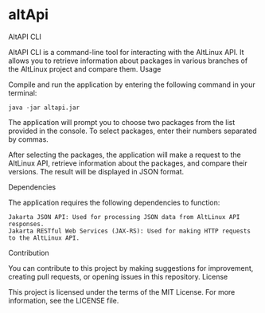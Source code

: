 # altApi
AltAPI CLI

AltAPI CLI is a command-line tool for interacting with the AltLinux API. It allows you to retrieve information about packages in various branches of the AltLinux project and compare them.
Usage

Compile and run the application by entering the following command in your terminal:

    java -jar altapi.jar

The application will prompt you to choose two packages from the list provided in the console. To select packages, enter their numbers separated by commas.

After selecting the packages, the application will make a request to the AltLinux API, retrieve information about the packages, and compare their versions. The result will be displayed in JSON format.

Dependencies

The application requires the following dependencies to function:

    Jakarta JSON API: Used for processing JSON data from AltLinux API responses.
    Jakarta RESTful Web Services (JAX-RS): Used for making HTTP requests to the AltLinux API.

Contribution

You can contribute to this project by making suggestions for improvement, creating pull requests, or opening issues in this repository.
License

This project is licensed under the terms of the MIT License. For more information, see the LICENSE file.
